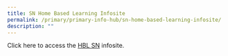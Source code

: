 ```yaml
---
title: SN Home Based Learning Infosite
permalink: /primary/primary-info-hub/sn-home-based-learning-infosite/
description: ""
---
```

<p>Click here to access the&nbsp;<a href="http://bit.ly/HBL-SN">HBL SN</a>&nbsp;infosite.</p>